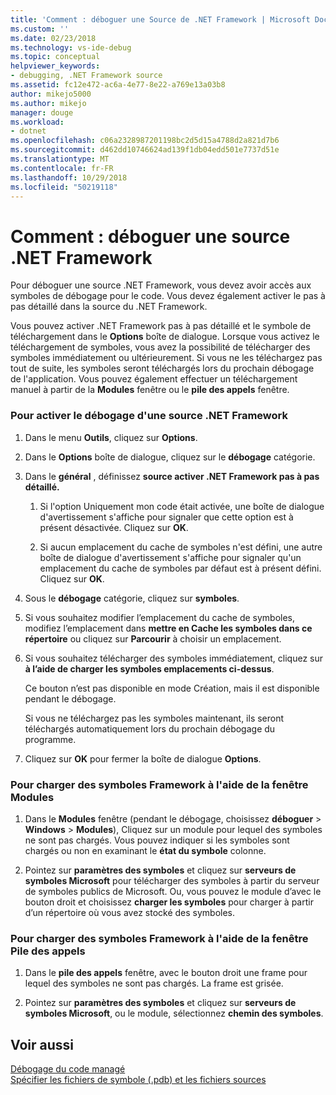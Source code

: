 ```yaml
---
title: 'Comment : déboguer une Source de .NET Framework | Microsoft Docs'
ms.custom: ''
ms.date: 02/23/2018
ms.technology: vs-ide-debug
ms.topic: conceptual
helpviewer_keywords:
- debugging, .NET Framework source
ms.assetid: fc12e472-ac6a-4e77-8e22-a769e13a03b8
author: mikejo5000
ms.author: mikejo
manager: douge
ms.workload:
- dotnet
ms.openlocfilehash: c06a2328987201198bc2d5d15a4788d2a821d7b6
ms.sourcegitcommit: d462dd10746624ad139f1db04edd501e7737d51e
ms.translationtype: MT
ms.contentlocale: fr-FR
ms.lasthandoff: 10/29/2018
ms.locfileid: "50219118"
---
```

# <a name="how-to-debug-net-framework-source"></a>Comment : déboguer une source .NET Framework
Pour déboguer une source .NET Framework, vous devez avoir accès aux symboles de débogage pour le code. Vous devez également activer le pas à pas détaillé dans la source du .NET Framework.  
  
 Vous pouvez activer .NET Framework pas à pas détaillé et le symbole de téléchargement dans le **Options** boîte de dialogue. Lorsque vous activez le téléchargement de symboles, vous avez la possibilité de télécharger des symboles immédiatement ou ultérieurement. Si vous ne les téléchargez pas tout de suite, les symboles seront téléchargés lors du prochain débogage de l'application. Vous pouvez également effectuer un téléchargement manuel à partir de la **Modules** fenêtre ou le **pile des appels** fenêtre.  
  
### <a name="to-enable-net-framework-source-debugging"></a>Pour activer le débogage d'une source .NET Framework  
  
1.  Dans le menu **Outils**, cliquez sur **Options**.  
  
2.  Dans le **Options** boîte de dialogue, cliquez sur le **débogage** catégorie.  
  
3.  Dans le **général** , définissez **source activer .NET Framework pas à pas détaillé.**  
  
    1.  Si l'option Uniquement mon code était activée, une boîte de dialogue d'avertissement s'affiche pour signaler que cette option est à présent désactivée. Cliquez sur **OK**.  
  
    2.  Si aucun emplacement du cache de symboles n'est défini, une autre boîte de dialogue d'avertissement s'affiche pour signaler qu'un emplacement du cache de symboles par défaut est à présent défini. Cliquez sur **OK**.  
  
4.  Sous le **débogage** catégorie, cliquez sur **symboles**.  
  
5.  Si vous souhaitez modifier l’emplacement du cache de symboles, modifiez l’emplacement dans **mettre en Cache les symboles dans ce répertoire** ou cliquez sur **Parcourir** à choisir un emplacement.  
  
6.  Si vous souhaitez télécharger des symboles immédiatement, cliquez sur **à l’aide de charger les symboles emplacements ci-dessus**.  
  
     Ce bouton n’est pas disponible en mode Création, mais il est disponible pendant le débogage.  
  
     Si vous ne téléchargez pas les symboles maintenant, ils seront téléchargés automatiquement lors du prochain débogage du programme.  
  
7.  Cliquez sur **OK** pour fermer la boîte de dialogue **Options**.  
  
### <a name="to-load-framework-symbols-using-the-modules-window"></a>Pour charger des symboles Framework à l'aide de la fenêtre Modules  
  
1.  Dans le **Modules** fenêtre (pendant le débogage, choisissez **déboguer** > **Windows** > **Modules**), Cliquez sur un module pour lequel des symboles ne sont pas chargés. Vous pouvez indiquer si les symboles sont chargés ou non en examinant le **état du symbole** colonne.  
  
2.  Pointez sur **paramètres des symboles** et cliquez sur **serveurs de symboles Microsoft** pour télécharger des symboles à partir du serveur de symboles publics de Microsoft. Ou, vous pouvez le module d’avec le bouton droit et choisissez **charger les symboles** pour charger à partir d’un répertoire où vous avez stocké des symboles.  
  
### <a name="to-load-framework-symbols-using-the-call-stack-window"></a>Pour charger des symboles Framework à l'aide de la fenêtre Pile des appels  
  
1.  Dans le **pile des appels** fenêtre, avec le bouton droit une frame pour lequel des symboles ne sont pas chargés. La frame est grisée.  
  
2.  Pointez sur **paramètres des symboles** et cliquez sur **serveurs de symboles Microsoft**, ou le module, sélectionnez **chemin des symboles**.  
  
## <a name="see-also"></a>Voir aussi  
 [Débogage du code managé](../debugger/debugging-managed-code.md)   
 [Spécifier les fichiers de symbole (.pdb) et les fichiers sources](../debugger/specify-symbol-dot-pdb-and-source-files-in-the-visual-studio-debugger.md)
